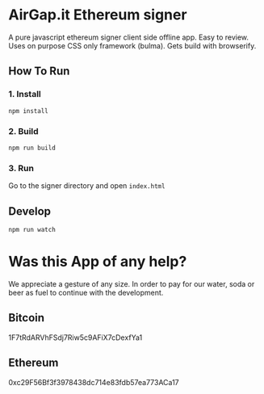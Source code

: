 # AirGap.it Ethereum signer

A pure javascript ethereum signer client side offline app. Easy to review. Uses on purpose CSS only framework (bulma). Gets build with browserify.

## How To Run
### 1. Install
`npm install`

### 2. Build
`npm run build`

### 3. Run
Go to the signer directory and open `index.html`

## Develop
`npm run watch`

# Was this App of any help?

We appreciate a gesture of any size. In order to pay for our water, soda or beer as fuel to continue with the development.

## Bitcoin

1F7tRdARVhFSdj7Riw5c9AFiX7cDexfYa1

## Ethereum

0xc29F56Bf3f3978438dc714e83fdb57ea773ACa17